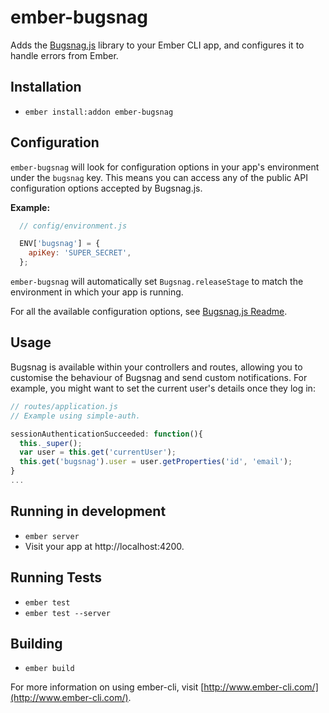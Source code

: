 # ember-bugsnag

Adds the [Bugsnag.js](https://github.com/bugsnag/bugsnag-js) library to your Ember CLI app, and configures it to handle errors from Ember.

## Installation

* `ember install:addon ember-bugsnag`

## Configuration

`ember-bugsnag` will look for configuration options in your app's environment under the `bugsnag` key. This means you can access any of the public API configuration options accepted by Bugsnag.js.

**Example:**
```js
  // config/environment.js

  ENV['bugsnag'] = {
    apiKey: 'SUPER_SECRET',
  };
```

`ember-bugsnag` will automatically set `Bugsnag.releaseStage` to match the environment in which your app is running.

For all the available configuration options, see [Bugsnag.js Readme](https://github.com/bugsnag/bugsnag-js/blob/master/README.md).

## Usage

Bugsnag is available within your controllers and routes, allowing you to customise the behaviour of Bugsnag and send custom notifications. For example, you might want to set the current user's details once they log in:

```js
// routes/application.js
// Example using simple-auth.

sessionAuthenticationSucceeded: function(){
  this._super();
  var user = this.get('currentUser');
  this.get('bugsnag').user = user.getProperties('id', 'email');
}
...

```

## Running in development

* `ember server`
* Visit your app at http://localhost:4200.

## Running Tests

* `ember test`
* `ember test --server`

## Building

* `ember build`

For more information on using ember-cli, visit [http://www.ember-cli.com/](http://www.ember-cli.com/).
